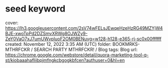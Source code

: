 # seed keyword

cover: https://lh3.googleusercontent.com/2sV74wFELsJEwqeHzeHzRG49MZYjW4BJE-xwoTpPd2DZSmvXRWg8OJWZy9-ZeY0VaO7xJ7umUWvpluoF2OM0BENuvg=w128-h128-e365-rj-sc0x00ffffff
created: November 12, 2022 3:35 AM (UTC)
folder: BOOKMRKS-MTHRFCKR / SEARCH PARTY MTHRFCKR! / Blog
tags: Blog
url: https://chrome.google.com/webstore/detail/quora-marketing-tool-q-st/kiobaaahafliibpjmfngkcbgogkbfcen?authuser=0&hl=en